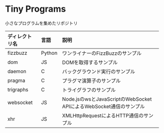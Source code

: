 # Tiny Programs
小さなプログラムを集めたリポジトリ

|ディレクトリ名|言語|説明|
|:--|:--|:--|
|fizzbuzz|Python|ワンライナーのFizzBuzzのサンプル|
|dom|JS|DOMを取得するサンプル|
|daemon|C|バックグラウンド実行のサンプル|
|pragma|C|プラグマ演算子のサンプル|
|trigraphs|C|トライグラフのサンプル|
|websocket|JS|Node.jsのwsとJavaScriptのWebSocket APIによるWebSocket通信のサンプル|
|xhr|JS|XMLHttpRequestによるHTTP通信のサンプル|